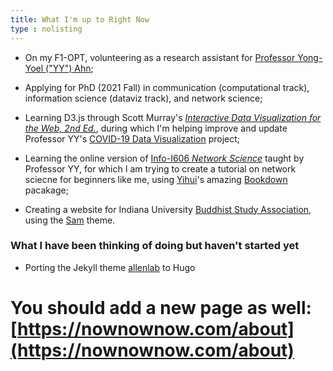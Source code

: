 ```yaml
---
title: What I'm up to Right Now
type : nolisting
---
```

- On my F1-OPT, volunteering as a research assistant for [Professor Yong-Yoel ("YY") Ahn](www.yongyeol.com);

- Applying for PhD (2021 Fall) in communication (computational track), information science (dataviz track), and network science;

- Learning D3.js through Scott Murray's [*Interactive Data Visualization for the Web, 2nd Ed.*](https://alignedleft.com/work/d3-book-2e), during which I'm helping improve and update Professor YY's [COVID-19 Data Visualization](https://github.com/covid19-data/covid19-data) project;

- Learning the online version of [Info-I606 *Network Science*](http://yongyeol.com/teaching/2020SP_netsci_syllabus.pdf) taught by Professor YY, for which I am trying to create a tutorial on network sciecne for beginners like me, using [Yihui](https://yihui.org/)'s amazing [Bookdown](https://bookdown.org/yihui/bookdown/) pacakage;

- Creating a website for Indiana University [Buddhist Study Association](https://www.facebook.com/buddhism.iu/), using the [Sam](https://themes.gohugo.io/hugo-theme-sam/) theme.


### What I have been thinking of doing but haven't started yet
- Porting the Jekyll theme [allenlab](https://github.com/mpa139/allanlab) to Hugo

# You should add a new page as well: [https://nownownow.com/about](https://nownownow.com/about)






